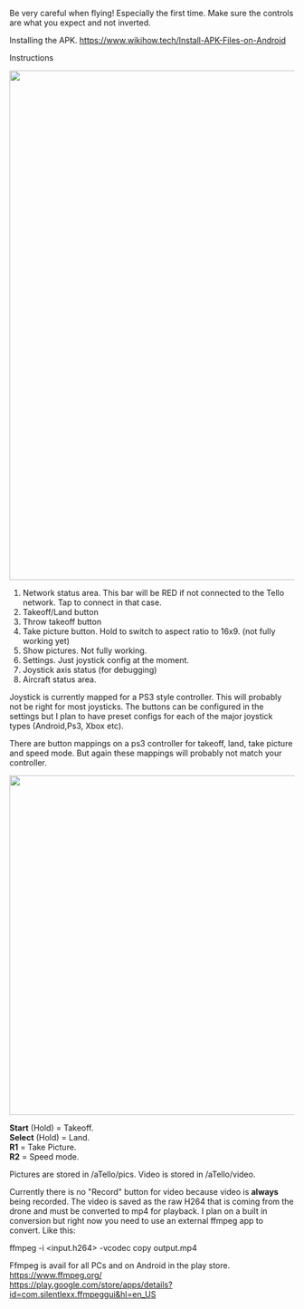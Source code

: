 Be very careful when flying! Especially the first time. Make sure the controls are what you expect and not inverted.

Installing the APK.
https://www.wikihow.tech/Install-APK-Files-on-Android

Instructions

<img src="https://github.com/Kragrathea/TelloLib/blob/master/Media/ScreenDiagram1.jpg" width="900" >

1. Network status area. This bar will be RED if not connected to the Tello network. Tap to connect in that case.
2. Takeoff/Land button
3. Throw takeoff button
4. Take picture button. Hold to switch to aspect ratio to 16x9. (not fully working yet)
5. Show pictures. Not fully working.
6. Settings. Just joystick config at the moment.
7. Joystick axis status (for debugging)
8. Aircraft status area.

Joystick is currently mapped for a PS3 style controller. This will probably not be right for most joysticks. The buttons can be configured in the settings but I plan to have preset configs for each of the major joystick types (Android,Ps3, Xbox etc).

There are button mappings on a ps3 controller for takeoff, land, take picture and speed mode. But again these mappings will probably not match your controller. 

<img src="https://github.com/Kragrathea/TelloLib/blob/master/Media/PS3_diagram.png" width="600" >

**Start** (Hold) = Takeoff.  
**Select** (Hold) = Land.  
**R1** = Take Picture.  
**R2** = Speed mode.  

Pictures are stored in <storage>/aTello/pics. Video is stored in <storage>/aTello/video.

Currently there is no "Record" button for video because video is **always** being recorded. The video is saved as the raw H264 that is coming from the drone and must be converted to mp4 for playback. I plan on a built in conversion but right now you need to use an external ffmpeg app to convert. Like this:

ffmpeg -i <input.h264> -vcodec copy output.mp4
 
Ffmpeg is avail for all PCs and on Android in the play store.  
https://www.ffmpeg.org/  
https://play.google.com/store/apps/details?id=com.silentlexx.ffmpeggui&hl=en_US  

